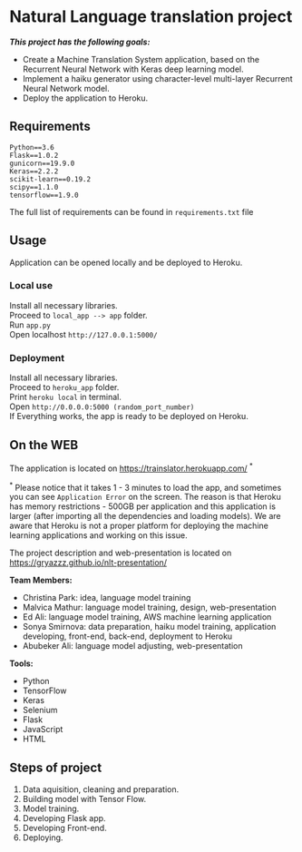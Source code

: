 # Natural Language translation project

***This project has the following goals:***
- Create a Machine Translation System application, based on the Recurrent Neural Network with Keras deep learning model.
- Implement a haiku generator using character-level multi-layer Recurrent Neural Network model.
- Deploy the application to Heroku.

## Requirements

```Python==3.6```\
```Flask==1.0.2```\
```gunicorn==19.9.0```\
```Keras==2.2.2```\
```scikit-learn==0.19.2```\
```scipy==1.1.0```\
```tensorflow==1.9.0```

The full list of requirements can be found in ```requirements.txt``` file

## Usage

Application can be opened locally and be deployed to Heroku.

### Local use

Install all necessary libraries.\
Proceed to ```local_app --> app``` folder.\
Run ```app.py```\
Open localhost ```http://127.0.0.1:5000/```

### Deployment

Install all necessary libraries.\
Proceed to ```heroku_app``` folder.\
Print ```heroku local``` in terminal.\
Open ```http://0.0.0.0:5000 (random_port_number)```\
If Everything works, the app is ready to be deployed on Heroku.

## On the WEB

The application is located on https://trainslator.herokuapp.com/ <sup>*</sup>

<sup>*</sup> Please notice that it takes 1 - 3 minutes to load the app, and sometimes you can see ```Application Error``` on the screen. The reason is that Heroku has memory restrictions - 500GB per application and this application is larger (after importing all the dependencies and loading models). We are aware that Heroku is not a proper platform for deploying the machine learning applications and working on this issue.

The project description and web-presentation is located on https://gryazzz.github.io/nlt-presentation/

**Team Members:**

- Christina Park: idea, language model training
- Malvica Mathur: language model training, design, web-presentation
- Ed Ali: language model training, AWS machine learning application
- Sonya Smirnova: data preparation, haiku model training, application developing, front-end, back-end, deployment to Heroku
- Abubeker Ali: language model adjusting, web-presentation


**Tools:**

- Python
- TensorFlow
- Keras
- Selenium
- Flask
- JavaScript
- HTML


## Steps of project

1. Data aquisition, cleaning and preparation.
2. Building model with Tensor Flow.
3. Model training.
4. Developing Flask app.
5. Developing Front-end.
6. Deploying.